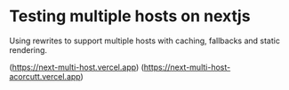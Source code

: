 # Testing multiple hosts on nextjs

Using rewrites to support multiple hosts with caching, fallbacks and static rendering.

(https://next-multi-host.vercel.app)
(https://next-multi-host-acorcutt.vercel.app)
